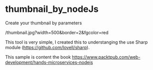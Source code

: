 # thumbnail_by_nodeJs
Create your thumbnail by parameters


/thumbnail.jpg?width=500&border=2&fgcolor=red


This tool is very simple, I created this to understanging the use Sharp module (https://github.com/lovell/sharp).

This sample is content the book https://www.packtpub.com/web-development/hands-microservices-nodejs

